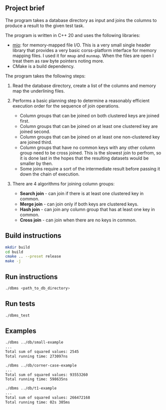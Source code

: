 ## Project brief

The program takes a database directory as input and joins the columns to produce a result to the given test task.

The program is written in C++ 20 and uses the following libraries:

- [mio](https://github.com/vimpunk/mio/blob/master/single_include/mio/mio.hpp): for memory-mapped file I/O. This is a very small single header library that provides a very basic corss-platform interface for memory mapping files. I used it for `mmap` and `munmap`. When the files are open I treat them as raw byte pointers noting more.
- CMake is a build dependency.

The program takes the following steps:

1. Read the database directory, create a list of the columns and memory map the underlining files.

2. Performs a basic planning step to determine a reasonably efficient execution order for the sequence of join operations.

    * Column groups that can be joined on both clustered keys are joined first.
    * Column groups that can be joined on at least one clustered key are joined second.
    * Column groups that can be joined on at least one non-clustered key are joined third.
    * Column groups that have no common keys with any other column group need to be cross joined. This is the slowest join to perfrom, so it is done last in the hopes that the resulting datasets would be smaller by then.
    * Some joins require a sort of the intermediate result before passing it down the chain of execution.

 3. There are 4 algorithms for joining column groups:
    * **Search join** - can join if there is at least one clustered key in common.
    * **Merge join** - can join only if both keys are clustered keys.
    * **Hash join** - can join any column group that has at least one key in common.
    * **Cross join** - can join when there are no keys in common.

## Build instructions

```bash
mkdir build
cd build
cmake .. --preset release
make -j
```

## Run instructions

```bash
./dbms <path_to_db_directory>
```

## Run tests

```bash
./dbms_test
```

## Examples

```bash
./dbms ../db/small-example
...
Total sum of squared values: 2545
Total running time: 273097ns
```

```bash
./dbms ../db/corner-case-example
...
Total sum of squared values: 93553260
Total running time: 598635ns
```

```bash
./dbms ../db/t1-example
...
Total sum of squared values: 266472168
Total running time: 02s 305ms
```

